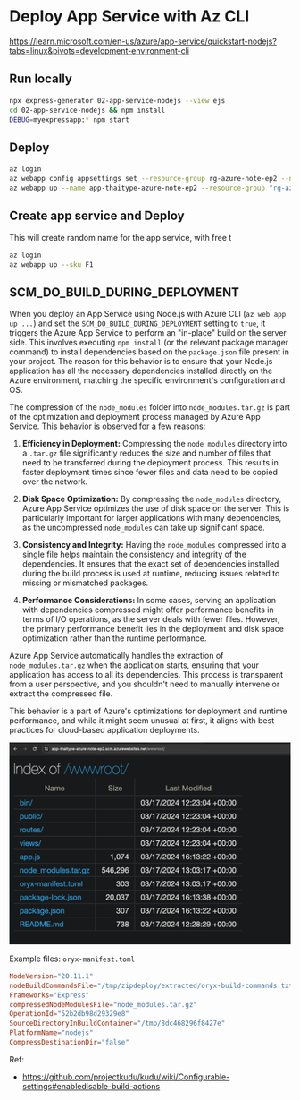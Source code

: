 # Deploy App Service with Az CLI

https://learn.microsoft.com/en-us/azure/app-service/quickstart-nodejs?tabs=linux&pivots=development-environment-cli

## Run locally

```bash
npx express-generator 02-app-service-nodejs --view ejs
cd 02-app-service-nodejs && npm install
DEBUG=myexpressapp:* npm start
```

## Deploy 
```bash
az login
az webapp config appsettings set --resource-group rg-azure-note-ep2 --name app-thaitype-azure-note-ep2 --settings SCM_DO_BUILD_DURING_DEPLOYMENT=true
az webapp up --name app-thaitype-azure-note-ep2 --resource-group "rg-azure-note-ep2" --runtime "NODE:20-lts"
```

## Create app service and Deploy
This will create random name for the app service, with free t

```bash
az login
az webapp up --sku F1
```

## SCM_DO_BUILD_DURING_DEPLOYMENT

When you deploy an App Service using Node.js with Azure CLI (`az web app up ...`) and set the `SCM_DO_BUILD_DURING_DEPLOYMENT` setting to `true`, it triggers the Azure App Service to perform an "in-place" build on the server side. This involves executing `npm install` (or the relevant package manager command) to install dependencies based on the `package.json` file present in your project. The reason for this behavior is to ensure that your Node.js application has all the necessary dependencies installed directly on the Azure environment, matching the specific environment's configuration and OS.

The compression of the `node_modules` folder into `node_modules.tar.gz` is part of the optimization and deployment process managed by Azure App Service. This behavior is observed for a few reasons:

1. **Efficiency in Deployment:** Compressing the `node_modules` directory into a `.tar.gz` file significantly reduces the size and number of files that need to be transferred during the deployment process. This results in faster deployment times since fewer files and data need to be copied over the network.

2. **Disk Space Optimization:** By compressing the `node_modules` directory, Azure App Service optimizes the use of disk space on the server. This is particularly important for larger applications with many dependencies, as the uncompressed `node_modules` can take up significant space.

3. **Consistency and Integrity:** Having the `node_modules` compressed into a single file helps maintain the consistency and integrity of the dependencies. It ensures that the exact set of dependencies installed during the build process is used at runtime, reducing issues related to missing or mismatched packages.

4. **Performance Considerations:** In some cases, serving an application with dependencies compressed might offer performance benefits in terms of I/O operations, as the server deals with fewer files. However, the primary performance benefit lies in the deployment and disk space optimization rather than the runtime performance.

Azure App Service automatically handles the extraction of `node_modules.tar.gz` when the application starts, ensuring that your application has access to all its dependencies. This process is transparent from a user perspective, and you shouldn't need to manually intervene or extract the compressed file.

This behavior is a part of Azure's optimizations for deployment and runtime performance, and while it might seem unusual at first, it aligns with best practices for cloud-based application deployments.

![](docs/scm-wwwroot.png)


Example files: `oryx-manifest.toml`

```toml
NodeVersion="20.11.1"
nodeBuildCommandsFile="/tmp/zipdeploy/extracted/oryx-build-commands.txt"
Frameworks="Express"
compressedNodeModulesFile="node_modules.tar.gz"
OperationId="52b2db98d29329e8"
SourceDirectoryInBuildContainer="/tmp/8dc468296f8427e"
PlatformName="nodejs"
CompressDestinationDir="false"
```

Ref: 

- https://github.com/projectkudu/kudu/wiki/Configurable-settings#enabledisable-build-actions